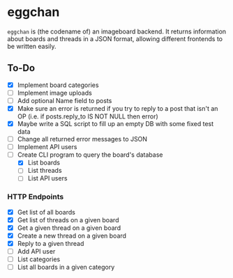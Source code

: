 # eggchan

`eggchan` is (the codename of) an imageboard backend.
It returns information about boards and threads in a JSON format, allowing different frontends to be written easily.

## To-Do

- [x] Implement board categories
- [ ] Implement image uploads
- [ ] Add optional Name field to posts
- [x] Make sure an error is returned if you try to reply to a post that isn't an OP (i.e. if posts.reply_to IS NOT NULL then error)
- [x] Maybe write a SQL script to fill up an empty DB with some fixed test data
- [ ] Change all returned error messages to JSON
- [ ] Implement API users
- [ ] Create CLI program to query the board's database
  - [x] List boards
  - [ ] List threads
  - [ ] List API users

### HTTP Endpoints

- [x] Get list of all boards
- [x] Get list of threads on a given board
- [x] Get a given thread on a given board
- [x] Create a new thread on a given board
- [x] Reply to a given thread
- [ ] Add API user
- [ ] List categories
- [ ] List all boards in a given category
